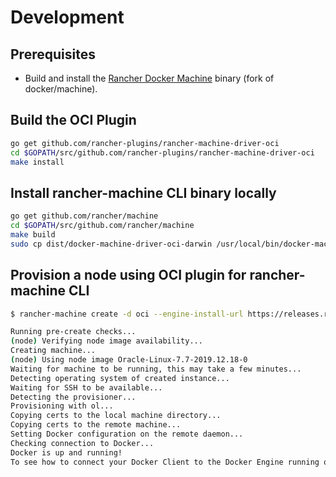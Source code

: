 # Development

## Prerequisites

* Build and install the [Rancher Docker Machine](https://github.com/rancher/machine) binary (fork of docker/machine).

## Build the OCI Plugin

```bash
go get github.com/rancher-plugins/rancher-machine-driver-oci
cd $GOPATH/src/github.com/rancher-plugins/rancher-machine-driver-oci
make install
```

## Install rancher-machine CLI binary locally

```bash
go get github.com/rancher/machine
cd $GOPATH/src/github.com/rancher/machine
make build
sudo cp dist/docker-machine-driver-oci-darwin /usr/local/bin/docker-machine-driver-oci
```

## Provision a node using OCI plugin for rancher-machine CLI

```bash
$ rancher-machine create -d oci --engine-install-url https://releases.rancher.com/install-docker/18.09.sh --oci-region us-phoenix-1 --oci-subnet-id ocid1.subnet.oc1.phx.aaaaaaaaaaaaaaaaaaaaaaaa --oci-tenancy-id ocid1.tenancy.oc1..aaaaaaaaaaaaaaaaaaaaaaaa --oci-vcn-id ocid1.vcn.oc1.phx.aaaaaaaaaaaaaaaaaaaaaaaa --oci-fingerprint xx:xx:xx:xx:xx:xx:xx:xx:xx:xx:xx:xx:xx:xx:xx:xx --oci-node-availability-domain jGnV:PHX-1-AD2 --oci-node-image Oracle-Linux-7.6 --oci-user-id ocid1.user.oc1..aaaaaaaaaaaaaaaaaaaaaaaa --oci-vcn-compartment-id ocid1.compartment.oc1..aaaaaaaaaaaaaaaaaaaaaaaa --oci-node-compartment-id ocid1.compartment.oc1..aaaaaaaaaaaaaaaaaaaaaaaa --oci-node-docker-port 2376 --oci-private-key-path /path/to/api.key.priv.pem  --oci-node-shape VM.Standard2.1 --oci-node-public-key-path /path/to/.ssh/id_rsa.pub node

Running pre-create checks...
(node) Verifying node image availability... 
Creating machine...
(node) Using node image Oracle-Linux-7.7-2019.12.18-0
Waiting for machine to be running, this may take a few minutes...
Detecting operating system of created instance...
Waiting for SSH to be available...
Detecting the provisioner...
Provisioning with ol...
Copying certs to the local machine directory...
Copying certs to the remote machine...
Setting Docker configuration on the remote daemon...
Checking connection to Docker...
Docker is up and running!
To see how to connect your Docker Client to the Docker Engine running on this virtual machine, run: docker-machine env node
```
